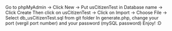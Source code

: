 Go to phpMyAdmin -> Click New -> Put usCitizenTest in Database name -> Click Create
Then click on usCitizenTest -> Click on Import -> Choose File -> Select db_usCitizenTest.sql from git folder
In generate.php, change your port (vergil port number) and your password (mySQL password)
Enjoy! :D